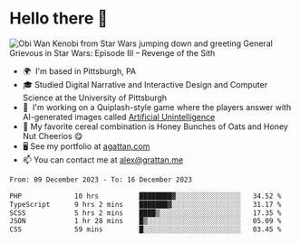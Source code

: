 <!--
**GameDog9988/GameDog9988** is a ✨ _special_ ✨ repository because its `README.md` (this file) appears on your GitHub profile.

Here are some ideas to get you started:

- 🔭 I’m currently working on ...
- 🌱 I’m currently learning ...
- 👯 I’m looking to collaborate on ...
- 🤔 I’m looking for help with ...
- 💬 Ask me about ...
- 📫 How to reach me: ...
- 😄 Pronouns: ...
- ⚡ Fun fact: ...
-->



Hello there 👋
==================================

![Obi Wan Kenobi from Star Wars jumping down and greeting General Grievous in Star Wars: Episode III – Revenge of the Sith](https://github.com/agrattan0820/agrattan0820/assets/51346343/689e56eb-29be-46a5-a079-28ea727b5f7e)


- 🌍  I'm based in Pittsburgh, PA
- 🎓  Studied Digital Narrative and Interactive Design and Computer Science at the University of Pittsburgh
- 👾  I'm working on a Quiplash-style game where the players answer with AI-generated images called [Artificial Unintelligence](https://github.com/agrattan0820/artificial-unintelligence)
- 🥣  My favorite cereal combination is Honey Bunches of Oats and Honey Nut Cheerios 😋
- 🖥️  See my portfolio at [agattan.com](http://agrattan.com/)
- 📫  You can contact me at [alex@grattan.me](mailto:alex@grattan.me)

<!--START_SECTION:waka-->

```txt
From: 09 December 2023 - To: 16 December 2023

PHP             10 hrs          ████████▓░░░░░░░░░░░░░░░░   34.52 %
TypeScript      9 hrs 2 mins    ███████▓░░░░░░░░░░░░░░░░░   31.17 %
SCSS            5 hrs 2 mins    ████▒░░░░░░░░░░░░░░░░░░░░   17.35 %
JSON            1 hr 28 mins    █▒░░░░░░░░░░░░░░░░░░░░░░░   05.09 %
CSS             59 mins         █░░░░░░░░░░░░░░░░░░░░░░░░   03.45 %
```

<!--END_SECTION:waka-->
